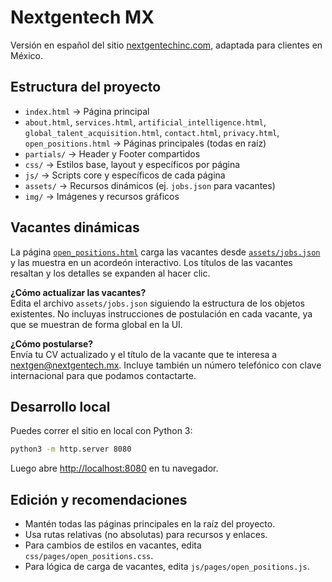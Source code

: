 # Nextgentech MX

Versión en español del sitio [nextgentechinc.com](https://nextgentechinc.com/), adaptada para clientes en México.

## Estructura del proyecto
- `index.html` → Página principal
- `about.html`, `services.html`, `artificial_intelligence.html`, `global_talent_acquisition.html`, `contact.html`, `privacy.html`, `open_positions.html` → Páginas principales (todas en raíz)
- `partials/` → Header y Footer compartidos
- `css/` → Estilos base, layout y específicos por página
- `js/` → Scripts core y específicos de cada página
- `assets/` → Recursos dinámicos (ej. `jobs.json` para vacantes)
- `img/` → Imágenes y recursos gráficos

## Vacantes dinámicas
La página [`open_positions.html`](open_positions.html) carga las vacantes desde [`assets/jobs.json`](assets/jobs.json) y las muestra en un acordeón interactivo. Los títulos de las vacantes resaltan y los detalles se expanden al hacer clic.

**¿Cómo actualizar las vacantes?**  
Edita el archivo `assets/jobs.json` siguiendo la estructura de los objetos existentes. No incluyas instrucciones de postulación en cada vacante, ya que se muestran de forma global en la UI.

**¿Cómo postularse?**  
Envía tu CV actualizado y el título de la vacante que te interesa a [nextgen@nextgentech.mx](mailto:nextgen@nextgentech.mx). Incluye también un número telefónico con clave internacional para que podamos contactarte.

## Desarrollo local
Puedes correr el sitio en local con Python 3:

```bash
python3 -m http.server 8080
```
Luego abre [http://localhost:8080](http://localhost:8080) en tu navegador.

## Edición y recomendaciones
- Mantén todas las páginas principales en la raíz del proyecto.
- Usa rutas relativas (no absolutas) para recursos y enlaces.
- Para cambios de estilos en vacantes, edita `css/pages/open_positions.css`.
- Para lógica de carga de vacantes, edita `js/pages/open_positions.js`.

